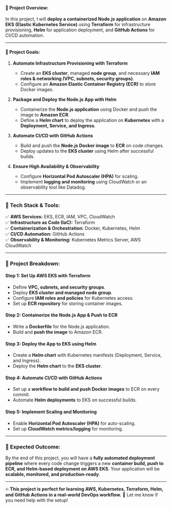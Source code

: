 #### **📌 Project Overview:**  
In this project, I will **deploy a containerized Node.js application** on **Amazon EKS (Elastic Kubernetes Service)** using **Terraform** for infrastructure provisioning, **Helm** for application deployment, and **GitHub Actions** for CI/CD automation.

---

#### **📌 Project Goals:**
1. **Automate Infrastructure Provisioning with Terraform**  
   - Create an **EKS cluster**, managed **node group**, and necessary **IAM roles & networking (VPC, subnets, security groups)**.  
   - Configure an **Amazon Elastic Container Registry (ECR)** to store Docker images.  

2. **Package and Deploy the Node.js App with Helm**  
   - Containerize the **Node.js application** using Docker and push the image to **Amazon ECR**.  
   - Define a **Helm chart** to deploy the application on **Kubernetes** with a **Deployment, Service, and Ingress**.  

3. **Automate CI/CD with GitHub Actions**  
   - Build and push the **Node.js Docker image** to **ECR** on code changes.  
   - Deploy updates to the **EKS cluster** using Helm after successful builds.  

4. **Ensure High Availability & Observability**  
   - Configure **Horizontal Pod Autoscaler (HPA)** for scaling.  
   - Implement **logging and monitoring** using CloudWatch or an observability tool like Datadog.  

---

### **📌 Tech Stack & Tools:**
✅ **AWS Services:** EKS, ECR, IAM, VPC, CloudWatch  
✅ **Infrastructure as Code (IaC):** Terraform  
✅ **Containerization & Orchestration:** Docker, Kubernetes, Helm  
✅ **CI/CD Automation:** GitHub Actions  
✅ **Observability & Monitoring:** Kubernetes Metrics Server, AWS CloudWatch  

---

### **📌 Project Breakdown:**
#### **Step 1: Set Up AWS EKS with Terraform**  
- Define **VPC, subnets, and security groups**.  
- Deploy **EKS cluster and managed node group**.  
- Configure **IAM roles and policies** for Kubernetes access.  
- Set up **ECR repository** for storing container images.  

#### **Step 2: Containerize the Node.js App & Push to ECR**  
- Write a **Dockerfile** for the Node.js application.  
- Build and **push the image** to Amazon ECR.  

#### **Step 3: Deploy the App to EKS using Helm**  
- Create a **Helm chart** with Kubernetes manifests (Deployment, Service, and Ingress).  
- Deploy the **Helm chart** to the **EKS cluster**.  

#### **Step 4: Automate CI/CD with GitHub Actions**  
- Set up a **workflow to build and push Docker images** to ECR on every commit.  
- Automate **Helm deployments** to EKS on successful builds.  

#### **Step 5: Implement Scaling and Monitoring**  
- Enable **Horizontal Pod Autoscaler (HPA)** for auto-scaling.  
- Set up **CloudWatch metrics/logging** for monitoring.  

---

### **📌 Expected Outcome:**  
By the end of this project, you will have a **fully automated deployment pipeline** where every code change triggers a new **container build, push to ECR, and Helm-based deployment on AWS EKS**. Your application will be **scalable, monitored, and production-ready**.

---

🔥 **This project is perfect for learning AWS, Kubernetes, Terraform, Helm, and GitHub Actions in a real-world DevOps workflow.** 🚀 Let me know if you need help with the setup!
